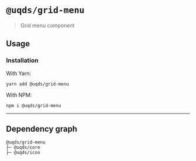 # `@uqds/grid-menu`

> Grid menu component

## Usage

### Installation

With Yarn:
```shell
yarn add @uqds/grid-menu
```

With NPM:
```shell
npm i @uqds/grid-menu
```

---

## Dependency graph

```shell
@uqds/grid-menu
├─ @uqds/core
├─ @uqds/icon
```

